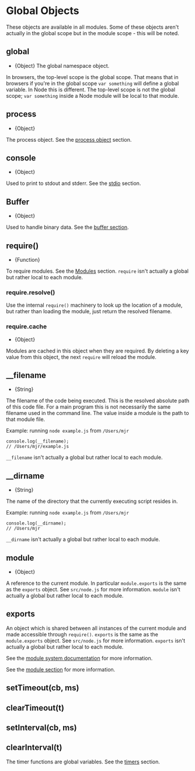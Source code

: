 # Global Objects

<!-- type=misc -->

These objects are available in all modules. Some of these objects aren't
actually in the global scope but in the module scope - this will be noted.

## global

<!-- type=global -->

* {Object} The global namespace object.

In browsers, the top-level scope is the global scope. That means that in
browsers if you're in the global scope `var something` will define a global
variable. In Node this is different. The top-level scope is not the global
scope; `var something` inside a Node module will be local to that module.

## process

<!-- type=global -->

* {Object}

The process object. See the [process object](process.html#process) section.

## console

<!-- type=global -->

* {Object}

Used to print to stdout and stderr. See the [stdio](stdio.html) section.

## Buffer

<!-- type=global -->

* {Object}

Used to handle binary data. See the [buffer section](buffer.html).

## require()

<!-- type=var -->

* {Function}

To require modules. See the [Modules](modules.html#modules) section.
`require` isn't actually a global but rather local to each module.


### require.resolve()

Use the internal `require()` machinery to look up the location of a module,
but rather than loading the module, just return the resolved filename.

### require.cache

* {Object}

Modules are cached in this object when they are required. By deleting a key
value from this object, the next `require` will reload the module.

## __filename

<!-- type=var -->

* {String}

The filename of the code being executed.  This is the resolved absolute path
of this code file.  For a main program this is not necessarily the same
filename used in the command line.  The value inside a module is the path
to that module file.

Example: running `node example.js` from `/Users/mjr`

    console.log(__filename);
    // /Users/mjr/example.js

`__filename` isn't actually a global but rather local to each module.

## __dirname

<!-- type=var -->

* {String}

The name of the directory that the currently executing script resides in.

Example: running `node example.js` from `/Users/mjr`

    console.log(__dirname);
    // /Users/mjr

`__dirname` isn't actually a global but rather local to each module.


## module

<!-- type=var -->

* {Object}

A reference to the current module. In particular
`module.exports` is the same as the `exports` object. See `src/node.js`
for more information.
`module` isn't actually a global but rather local to each module.


## exports

<!-- type=var -->

An object which is shared between all instances of the current module and
made accessible through `require()`.
`exports` is the same as the `module.exports` object. See `src/node.js`
for more information.
`exports` isn't actually a global but rather local to each module.

See the [module system documentation](modules.html) for more
information.

See the [module section](modules.html) for more information.

## setTimeout(cb, ms)
## clearTimeout(t)
## setInterval(cb, ms)
## clearInterval(t)

<!--type=global-->

The timer functions are global variables. See the [timers](timers.html) section.

